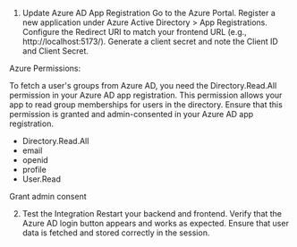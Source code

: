 1. Update Azure AD App Registration
Go to the Azure Portal.
Register a new application under Azure Active Directory > App Registrations.
Configure the Redirect URI to match your frontend URL (e.g., http://localhost:5173/).
Generate a client secret and note the Client ID and Client Secret.

Azure Permissions:

To fetch a user's groups from Azure AD, you need the Directory.Read.All permission in your Azure AD app registration. This permission allows your app to read group memberships for users in the directory.
Ensure that this permission is granted and admin-consented in your Azure AD app registration.
- Directory.Read.All
- email
- openid
- profile
- User.Read

Grant admin consent

2. Test the Integration
Restart your backend and frontend.
Verify that the Azure AD login button appears and works as expected.
Ensure that user data is fetched and stored correctly in the session.